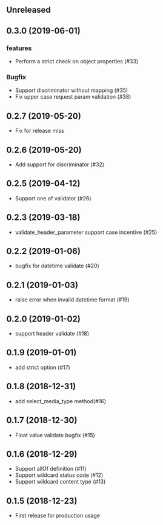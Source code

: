 ## Unreleased

## 0.3.0 (2019-06-01)

### features
* Perform a strict check on object properties (#33)

### Bugfix
* Support discriminator without mapping (#35)
* Fix upper case request param validation (#38)

## 0.2.7 (2019-05-20)
* Fix for release miss

## 0.2.6 (2019-05-20)
* Add support for discriminator (#32)

## 0.2.5 (2019-04-12)
* Support one of validator (#26)

## 0.2.3 (2019-03-18)
* validate_header_parameter support case incentive (#25)

## 0.2.2 (2019-01-06)
* bugfix for datetime validate (#20)

## 0.2.1 (2019-01-03)
* raise error when invalid datetime format (#19)

## 0.2.0 (2019-01-02)
* support header validate (#18)

## 0.1.9 (2019-01-01)
* add strict option (#17)

## 0.1.8 (2018-12-31)
* add select_media_type method(#16)

## 0.1.7 (2018-12-30)
* Float value validate bugfix (#15)

## 0.1.6 (2018-12-29)
* Support allOf definition (#11)
* Support wildcard status code (#12)
* Support wildcard content type (#13)

## 0.1.5 (2018-12-23)
* First release for production usage
